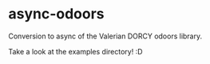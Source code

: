 # async-odoors

Conversion to async of the Valerian DORCY odoors library.

Take a look at the examples directory! :D

